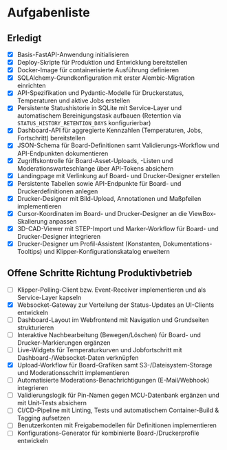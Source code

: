 # Aufgabenliste

## Erledigt

- [x] Basis-FastAPI-Anwendung initialisieren
- [x] Deploy-Skripte für Produktion und Entwicklung bereitstellen
- [x] Docker-Image für containerisierte Ausführung definieren
- [x] SQLAlchemy-Grundkonfiguration mit erster Alembic-Migration einrichten
- [x] API-Spezifikation und Pydantic-Modelle für Druckerstatus, Temperaturen und aktive Jobs erstellen
- [x] Persistente Statushistorie in SQLite mit Service-Layer und automatischem Bereinigungstask aufbauen (Retention via `STATUS_HISTORY_RETENTION_DAYS` konfigurierbar)
- [x] Dashboard-API für aggregierte Kennzahlen (Temperaturen, Jobs, Fortschritt) bereitstellen
- [x] JSON-Schema für Board-Definitionen samt Validierungs-Workflow und API-Endpunkten dokumentieren
- [x] Zugriffskontrolle für Board-Asset-Uploads, -Listen und Moderationswarteschlange über API-Tokens absichern
- [x] Landingpage mit Verlinkung auf Board- und Drucker-Designer erstellen
- [x] Persistente Tabellen sowie API-Endpunkte für Board- und Druckerdefinitionen anlegen
- [x] Drucker-Designer mit Bild-Upload, Annotationen und Maßpfeilen implementieren
- [x] Cursor-Koordinaten im Board- und Drucker-Designer an die ViewBox-Skalierung anpassen
- [x] 3D-CAD-Viewer mit STEP-Import und Marker-Workflow für Board- und Drucker-Designer integrieren
- [x] Drucker-Designer um Profil-Assistent (Konstanten, Dokumentations-Tooltips) und Klipper-Konfigurationskatalog erweitern

## Offene Schritte Richtung Produktivbetrieb

- [ ] Klipper-Polling-Client bzw. Event-Receiver implementieren und als Service-Layer kapseln
- [x] Websocket-Gateway zur Verteilung der Status-Updates an UI-Clients entwickeln
- [ ] Dashboard-Layout im Webfrontend mit Navigation und Grundseiten strukturieren
- [ ] Interaktive Nachbearbeitung (Bewegen/Löschen) für Board- und Drucker-Markierungen ergänzen
- [ ] Live-Widgets für Temperaturkurven und Jobfortschritt mit Dashboard-/Websocket-Daten verknüpfen
- [x] Upload-Workflow für Board-Grafiken samt S3-/Dateisystem-Storage und Moderationsschritt implementieren
- [ ] Automatisierte Moderations-Benachrichtigungen (E-Mail/Webhook) integrieren
- [ ] Validierungslogik für Pin-Namen gegen MCU-Datenbank ergänzen und mit Unit-Tests absichern
- [ ] CI/CD-Pipeline mit Linting, Tests und automatischem Container-Build & Tagging aufsetzen
- [ ] Benutzerkonten mit Freigabemodellen für Definitionen implementieren
- [ ] Konfigurations-Generator für kombinierte Board-/Druckerprofile entwickeln

